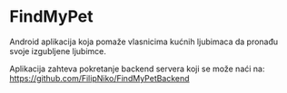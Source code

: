 # FindMyPet

Android aplikacija koja pomaže vlasnicima kućnih ljubimaca da pronađu svoje izgubljene ljubimce.

Aplikacija zahteva pokretanje backend servera koji se može naći na: https://github.com/FilipNiko/FindMyPetBackend
